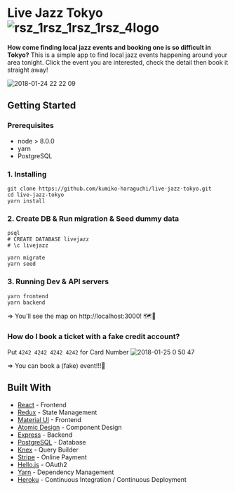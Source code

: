 # Live Jazz Tokyo ![rsz_1rsz_1rsz_1rsz_4logo](https://user-images.githubusercontent.com/28984604/35333415-01adbab8-0152-11e8-9f4a-ec45e55cab9d.png)

**How come finding local jazz events and booking one is so difficult in Tokyo?** This is a simple app to find local jazz events happening around your area tonight. Click the event you are interested, check the detail then book it straight away!

![2018-01-24 22 22 09](https://user-images.githubusercontent.com/28984604/35334271-2218071a-0155-11e8-90bb-d6f97f14533c.png)

## Getting Started
### Prerequisites

- node > 8.0.0
- yarn
- PostgreSQL

### 1. Installing
```
git clone https://github.com/kumiko-haraguchi/live-jazz-tokyo.git
cd live-jazz-tokyo
yarn install
```

### 2. Create DB & Run migration & Seed dummy data
```
psql
# CREATE DATABASE livejazz
# \c livejazz

yarn migrate
yarn seed
```

### 3. Running Dev & API servers
```
yarn frontend
yarn backend
```
=> You'll see the map on http://localhost:3000! 🗺💃

### How do I book a ticket with a fake credit account?
Put `4242 4242 4242 4242` for Card Number
![2018-01-25 0 50 47](https://user-images.githubusercontent.com/28984604/35341818-e54e9a14-0169-11e8-906d-6e48a1d8c711.png)

=> You can book a (fake) event!!!🎉 

## Built With
* [React](https://facebook.github.io/react/) - Frontend
* [Redux](https://github.com/reactjs/redux) - State Management
* [Material UI](http://www.material-ui.com/) - Frontend
* [Atomic Design](http://atomicdesign.bradfrost.com/table-of-contents/) - Component Design
* [Express](https://expressjs.com/) - Backend
* [PostgreSQL](https://www.postgresql.org/) - Database
* [Knex](http://knexjs.org/) - Query Builder
* [Stripe](https://stripe.com/) - Online Payment
* [Hello.js](https://adodson.com/hello.js/) - OAuth2
* [Yarn](https://yarnpkg.com/en/) - Dependency Management
* [Heroku](https://heroku.com/) - Continuous Integration / Continuous Deployment
